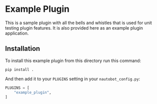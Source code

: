 # Example Plugin

This is a sample plugin with all the bells and whistles that is used for unit testing plugin features. It is also provided here as an example plugin application.

## Installation

To install this example plugin from this directory run this command:

```no-highlight
pip install .
```

And then add it to your `PLUGINS` setting in your `nautobot_config.py`:

```python
PLUGINS = [
    "example_plugin",
]
```
